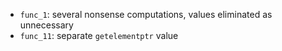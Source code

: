 * `func_1`: several nonsense computations, values eliminated as unnecessary
* `func_11`: separate `getelementptr` value
